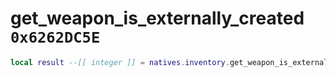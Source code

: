 # get_weapon_is_externally_created `0x6262DC5E`

```lua
local result --[[ integer ]] = natives.inventory.get_weapon_is_externally_created(_unk0 --[[ integer ]], _unk1 --[[ integer ]])
```